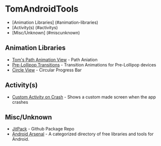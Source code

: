 # TomAndroidTools
* [Animation Libraries] (#animation-libraries)
* [Activity(s) (#activitys)
* [Misc/Unknown] (#miscunknown)

## Animation Libraries
* [Tom's Path Animation View](https://github.com/tspaulding0222/TomAndroidAnimatePathView) - Path Aniation
* [Pre-Lollipop Transitions](https://github.com/takahirom/PreLollipopTransition) - Transition Animations for Pre-Lollipop devices
* [Circle View](https://github.com/jakob-grabner/Circle-Progress-View) - Circular Progress Bar

## Activity(s)
* [Custom Activity on Crash](https://github.com/Ereza/CustomActivityOnCrash) - Shows a custom made screen when the app crashes

## Misc/Unknown
* [JitPack](https://jitpack.io/) - Github Package Repo
* [Android Arsenal](https://android-arsenal.com/) - A categorized directory of free libraries and tools for Android.
